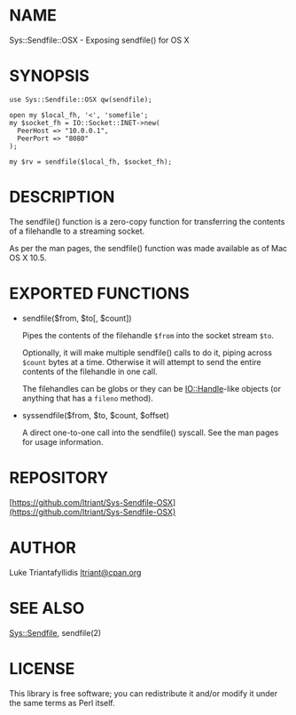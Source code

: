 # NAME

Sys::Sendfile::OSX - Exposing sendfile() for OS X

# SYNOPSIS

    use Sys::Sendfile::OSX qw(sendfile);

    open my $local_fh, '<', 'somefile';
    my $socket_fh = IO::Socket::INET->new(
      PeerHost => "10.0.0.1",
      PeerPort => "8080"
    );

    my $rv = sendfile($local_fh, $socket_fh);

# DESCRIPTION

The sendfile() function is a zero-copy function for transferring the
contents of a filehandle to a streaming socket.

As per the man pages, the sendfile() function was made available as of Mac
OS X 10.5.

# EXPORTED FUNCTIONS

- sendfile($from, $to\[, $count\])

    Pipes the contents of the filehandle `$from` into the socket stream `$to`.

    Optionally, it will make multiple sendfile() calls to do it, piping across
    `$count` bytes at a time. Otherwise it will attempt to send the entire
    contents of the filehandle in one call.

    The filehandles can be globs or they can be [IO::Handle](https://metacpan.org/pod/IO::Handle)-like objects
    (or anything that has a `fileno` method).

- syssendfile($from, $to, $count, $offset)

    A direct one-to-one call into the sendfile() syscall. See the man pages for
    usage information.

# REPOSITORY

[https://github.com/ltriant/Sys-Sendfile-OSX](https://github.com/ltriant/Sys-Sendfile-OSX)

# AUTHOR

Luke Triantafyllidis <ltriant@cpan.org>

# SEE ALSO

[Sys::Sendfile](https://metacpan.org/pod/Sys::Sendfile), sendfile(2)

# LICENSE

This library is free software; you can redistribute it and/or modify it
under the same terms as Perl itself.
